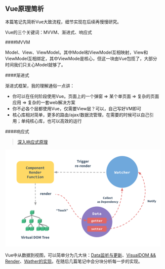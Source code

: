 ## Vue原理简析

本篇笔记先简析Vue大致流程，细节实现在后续再慢慢研究。

Vue的三个关键词：MVVM、渐进式、响应式

####MVVM

Model、View、ViewModel。其中Model和ViewModel互相映射，View和ViewModel互相绑定，其中ViewMode是核心，但这一块由Vue包揽了，大部分时间我们只关心Model就够了。

####渐进式

渐进式框架，我的理解通俗一点讲：

 * 你可以在任何阶段使用Vue。页面上的一个弹窗 => 某个单页面 => 复杂的页面应用 => 复杂的一套web解决方案
 * 你不必各个层都使用Vue，仅需要View层？可以，自己写好VM即可
 * 核心库相对简单，更多的路由/ajax/数据流管理，在需要的时候可以自己引用；单纯核心库，也可以高效的运行

####响应式

> [深入响应式原理](https://cn.vuejs.org/v2/guide/reactivity.html)

<img src="../assets/images/2-1-0.png">

Vue中从数据到视图，可以简单分为几大块：[Data监听与更新](../chapter2/section2.html)、[VisualDOM && Render](../chapter2/section3.html)、[Wather的实现](../chapter2/section4.html)。在随后几篇笔记中会分块分析每一步的实现。
